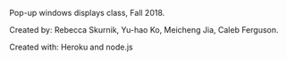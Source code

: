Pop-up windows displays class, Fall 2018.

Created by: Rebecca Skurnik, Yu-hao Ko, Meicheng Jia, Caleb Ferguson.

Created with: Heroku and node.js
